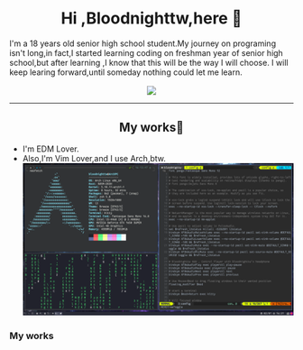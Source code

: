   <h1 align="center">Hi ,Bloodnighttw,here 👋</h1>
<p>I'm a 18 years old senior high school student.My journey on programing isn't long,in fact,I started learning coding on freshman year of senior high school,but after learning ,I know that this will be the way I will choose. I will keep learing forward,until someday nothing could let me learn.</p>

<p align="center">
  <img align="center" src="https://github-readme-stats.vercel.app/api/top-langs/?username=bloodnighttw&hide=javascript" />
</p>

- - -
  <h2 align="center">My works👋</h2>


- I'm EDM Lover.
- Also,I'm Vim Lover,and I use Arch,btw.
![](My-Desktop.png)


### My works
